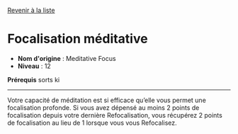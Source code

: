 [Revenir à la liste](list.md)

# Focalisation méditative

 * **Nom d'origine** : Meditative Focus
 * **Niveau** : 12


<p><strong>Prérequis</strong> sorts ki</p>
<hr>
<p>Votre capacité de méditation est si efficace qu’elle vous permet une focalisation profonde. Si vous avez dépensé au moins 2 points de focalisation depuis votre dernière Refocalisation, vous récupérez 2 points de focalisation au lieu de 1 lorsque vous vous Refocalisez.</p>